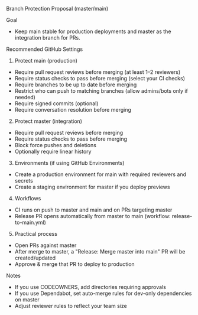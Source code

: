 Branch Protection Proposal (master/main)

Goal
- Keep main stable for production deployments and master as the integration branch for PRs.

Recommended GitHub Settings

1) Protect main (production)
- Require pull request reviews before merging (at least 1–2 reviewers)
- Require status checks to pass before merging (select your CI checks)
- Require branches to be up to date before merging
- Restrict who can push to matching branches (allow admins/bots only if needed)
- Require signed commits (optional)
- Require conversation resolution before merging

2) Protect master (integration)
- Require pull request reviews before merging
- Require status checks to pass before merging
- Block force pushes and deletions
- Optionally require linear history

3) Environments (if using GitHub Environments)
- Create a production environment for main with required reviewers and secrets
- Create a staging environment for master if you deploy previews

4) Workflows
- CI runs on push to master and main and on PRs targeting master
- Release PR opens automatically from master to main (workflow: release-to-main.yml)

5) Practical process
- Open PRs against master
- After merge to master, a "Release: Merge master into main" PR will be created/updated
- Approve & merge that PR to deploy to production

Notes
- If you use CODEOWNERS, add directories requiring approvals
- If you use Dependabot, set auto-merge rules for dev-only dependencies on master
- Adjust reviewer rules to reflect your team size


